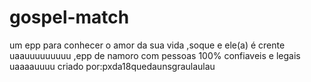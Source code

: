 # gospel-match
um epp para conhecer o amor da sua vida ,soque e ele(a) é crente uaauuuuuuuuu ,epp de namoro com pessoas 100% confiaveis e legais uaaaauuuu criado por:pxda18quedaunsgraulaulau
